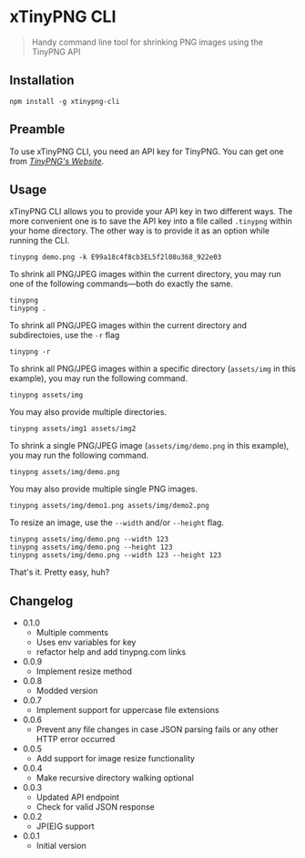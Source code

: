 # xTinyPNG CLI

> Handy command line tool for shrinking PNG images using the TinyPNG API

## Installation

	npm install -g xtinypng-cli

## Preamble

To use xTinyPNG CLI, you need an API key for TinyPNG.
You can get one from [_TinyPNG's Website_](https://tinypng.com/developers).

## Usage

xTinyPNG CLI allows you to provide your API key in two different ways. The more convenient one is to save the API key into a file called `.tinypng` within your home directory. The other way is to provide it as an option while running the CLI.

	tinypng demo.png -k E99a18c4f8cb3EL5f2l08u368_922e03

To shrink all PNG/JPEG images within the current directory, you may run one of the following commands—both do exactly the same.

	tinypng
	tinypng .

To shrink all PNG/JPEG images within the current directory and subdirectoies, use the `-r` flag

	tinypng -r

To shrink all PNG/JPEG images within a specific directory (`assets/img` in this example), you may run the following command.

	tinypng assets/img

You may also provide multiple directories.

	tinypng assets/img1 assets/img2

To shrink a single PNG/JPEG image (`assets/img/demo.png` in this example), you may run the following command.

	tinypng assets/img/demo.png

You may also provide multiple single PNG images.

	tinypng assets/img/demo1.png assets/img/demo2.png

To resize an image, use the `--width` and/or `--height` flag.

	tinypng assets/img/demo.png --width 123
	tinypng assets/img/demo.png --height 123
	tinypng assets/img/demo.png --width 123 --height 123

That's it. Pretty easy, huh?

## Changelog

* 0.1.0
	* Multiple comments
	* Uses env variables for key
	* refactor help and add tinypng.com links
* 0.0.9
	* Implement resize method
* 0.0.8
	* Modded version
* 0.0.7
	* Implement support for uppercase file extensions
* 0.0.6
	* Prevent any file changes in case JSON parsing fails or any other HTTP error occurred
* 0.0.5
	* Add support for image resize functionality
* 0.0.4
  * Make recursive directory walking optional
* 0.0.3
  * Updated API endpoint
  * Check for valid JSON response
* 0.0.2
	* JP(E)G support
* 0.0.1
	* Initial version
